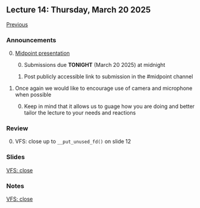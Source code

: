 ## Lecture 14: Thursday, March 20 2025

[Previous](/lectures/L13.md)

### Announcements

0. [Midpoint presentation](/assignments/midpoint.md)

    0. Submissions due __TONIGHT__ (March 20 2025) at midnight

    0. Post publicly accessible link to submission in the #midpoint channel

0. Once again we would like to encourage use of camera and microphone when possible

    0. Keep in mind that it allows us to guage how you are doing and better tailor the lecture to your needs and reactions

### Review

0. VFS: close up to `__put_unused_fd()` on slide 12

### Slides

[VFS: close](/slides/close.html)

### Notes

[VFS: close](/lectures/close.md)
